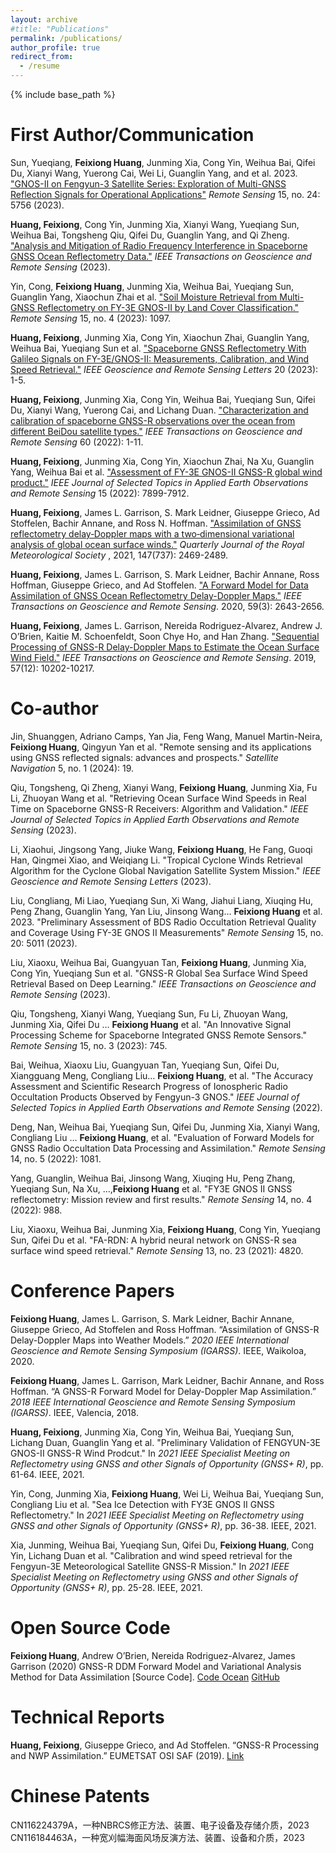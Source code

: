 ```yaml
---
layout: archive
#title: "Publications"
permalink: /publications/
author_profile: true
redirect_from:
  - /resume
---
```


{% include base_path %}

First Author/Communication
======
Sun, Yueqiang, **Feixiong Huang**, Junming Xia, Cong Yin, Weihua Bai, Qifei Du, Xianyi Wang, Yuerong Cai, Wei Li, Guanglin Yang, and et al. 2023. ["GNOS-II on Fengyun-3 Satellite Series: Exploration of Multi-GNSS Reflection Signals for Operational Applications"](https://www.mdpi.com/2072-4292/15/24/5756) *Remote Sensing* 15, no. 24: 5756 (2023).

**Huang, Feixiong**, Cong Yin, Junming Xia, Xianyi Wang, Yueqiang Sun, Weihua Bai, Tongsheng Qiu, Qifei Du, Guanglin Yang, and Qi Zheng. ["Analysis and Mitigation of Radio Frequency Interference in Spaceborne GNSS Ocean Reflectometry Data."](https://ieeexplore.ieee.org/document/10164173) *IEEE Transactions on Geoscience and Remote Sensing* (2023).

Yin, Cong, **Feixiong Huang**, Junming Xia, Weihua Bai, Yueqiang Sun, Guanglin Yang, Xiaochun Zhai et al. ["Soil Moisture Retrieval from Multi-GNSS Reflectometry on FY-3E GNOS-II by Land Cover Classification."](https://www.mdpi.com/2072-4292/15/4/1097) *Remote Sensing* 15, no. 4 (2023): 1097.

**Huang, Feixiong**, Junming Xia, Cong Yin, Xiaochun Zhai, Guanglin Yang, Weihua Bai, Yueqiang Sun et al. ["Spaceborne GNSS Reflectometry With Galileo Signals on FY-3E/GNOS-II: Measurements, Calibration, and Wind Speed Retrieval."](http://ieeexplore.ieee.org/document/10034740) *IEEE Geoscience and Remote Sensing Letters* 20 (2023): 1-5.

**Huang, Feixiong**, Junming Xia, Cong Yin, Weihua Bai, Yueqiang Sun, Qifei Du, Xianyi Wang, Yuerong Cai, and Lichang Duan. ["Characterization and calibration of spaceborne GNSS-R observations over the ocean from different BeiDou satellite types."](https://ieeexplore.ieee.org/document/9963956) *IEEE Transactions on Geoscience and Remote Sensing* 60 (2022): 1-11.

**Huang, Feixiong**, Junming Xia, Cong Yin, Xiaochun Zhai, Na Xu, Guanglin Yang, Weihua Bai et al. ["Assessment of FY-3E GNOS-II GNSS-R global wind product."](https://ieeexplore.ieee.org/document/9882299) *IEEE Journal of Selected Topics in Applied Earth Observations and Remote Sensing* 15 (2022): 7899-7912.

**Huang, Feixiong**, James L. Garrison, S. Mark Leidner, Giuseppe Grieco, Ad Stoffelen, Bachir Annane, and Ross N. Hoffman. ["Assimilation of GNSS reflectometry delay‐Doppler maps with a two‐dimensional variational analysis of global ocean surface winds."](https://rmets.onlinelibrary.wiley.com/doi/abs/10.1002/qj.4034) *Quarterly Journal of the Royal Meteorological Society* , 2021, 147(737): 2469-2489.

**Huang, Feixiong**, James L. Garrison, S. Mark Leidner, Bachir Annane, Ross Hoffman, Giuseppe Grieco, and Ad Stoffelen. ["A Forward Model for Data Assimilation of GNSS Ocean Reflectometry Delay-Doppler Maps."](https://ieeexplore.ieee.org/document/9125968) *IEEE Transactions on Geoscience and Remote Sensing*. 2020, 59(3): 2643-2656.

**Huang, Feixiong**, James L. Garrison, Nereida Rodriguez-Alvarez, Andrew J. O’Brien, Kaitie M. Schoenfeldt, Soon Chye Ho, and Han Zhang. ["Sequential Processing of GNSS-R Delay-Doppler Maps to Estimate the Ocean Surface Wind Field."](https://ieeexplore.ieee.org/abstract/document/8807371) *IEEE Transactions on Geoscience and Remote Sensing*. 2019, 57(12): 10202-10217.

Co-author
======
Jin, Shuanggen, Adriano Camps, Yan Jia, Feng Wang, Manuel Martin-Neira, **Feixiong Huang**, Qingyun Yan et al. "Remote sensing and its applications using GNSS reflected signals: advances and prospects." *Satellite Navigation* 5, no. 1 (2024): 19.

Qiu, Tongsheng, Qi Zheng, Xianyi Wang, **Feixiong Huang**, Junming Xia, Fu Li, Zhuoyan Wang et al. "Retrieving Ocean Surface Wind Speeds in Real Time on Spaceborne GNSS-R Receivers: Algorithm and Validation." *IEEE Journal of Selected Topics in Applied Earth Observations and Remote Sensing* (2023).

Li, Xiaohui, Jingsong Yang, Jiuke Wang, **Feixiong Huang**, He Fang, Guoqi Han, Qingmei Xiao, and Weiqiang Li. "Tropical Cyclone Winds Retrieval Algorithm for the Cyclone Global Navigation Satellite System Mission." *IEEE Geoscience and Remote Sensing Letters* (2023).

Liu, Congliang, Mi Liao, Yueqiang Sun, Xi Wang, Jiahui Liang, Xiuqing Hu, Peng Zhang, Guanglin Yang, Yan Liu, Jinsong Wang… **Feixiong Huang** et al. 2023. "Preliminary Assessment of BDS Radio Occultation Retrieval Quality and Coverage Using FY-3E GNOS II Measurements" *Remote Sensing* 15, no. 20: 5011 (2023). 

Liu, Xiaoxu, Weihua Bai, Guangyuan Tan, **Feixiong Huang**, Junming Xia, Cong Yin, Yueqiang Sun et al. "GNSS-R Global Sea Surface Wind Speed Retrieval Based on Deep Learning." *IEEE Transactions on Geoscience and Remote Sensing* (2023). 

Qiu, Tongsheng, Xianyi Wang, Yueqiang Sun, Fu Li, Zhuoyan Wang, Junming Xia, Qifei Du … **Feixiong Huang** et al. "An Innovative Signal Processing Scheme for Spaceborne Integrated GNSS Remote Sensors." *Remote Sensing* 15, no. 3 (2023): 745.

Bai, Weihua, Xiaoxu Liu, Guangyuan Tan, Yueqiang Sun, Qifei Du, Xiangguang Meng, Congliang Liu… **Feixiong Huang**, et al. "The Accuracy Assessment and Scientific Research Progress of Ionospheric Radio Occultation Products Observed by Fengyun-3 GNOS." *IEEE Journal of Selected Topics in Applied Earth Observations and Remote Sensing* (2022).

Deng, Nan, Weihua Bai, Yueqiang Sun, Qifei Du, Junming Xia, Xianyi Wang, Congliang Liu … **Feixiong Huang**, et al. "Evaluation of Forward Models for GNSS Radio Occultation Data Processing and Assimilation." *Remote Sensing* 14, no. 5 (2022): 1081.

Yang, Guanglin, Weihua Bai, Jinsong Wang, Xiuqing Hu, Peng Zhang, Yueqiang Sun, Na Xu, …,**Feixiong Huang** et al. "FY3E GNOS II GNSS reflectometry: Mission review and first results." *Remote Sensing* 14, no. 4 (2022): 988.

Liu, Xiaoxu, Weihua Bai, Junming Xia, **Feixiong Huang**, Cong Yin, Yueqiang Sun, Qifei Du et al. "FA-RDN: A hybrid neural network on GNSS-R sea surface wind speed retrieval." *Remote Sensing* 13, no. 23 (2021): 4820.

Conference Papers
======
**Feixiong Huang**, James L. Garrison, S. Mark Leidner, Bachir Annane, Giuseppe Grieco, Ad Stoffelen and Ross Hoffman. “Assimilation of GNSS-R Delay-Doppler Maps into Weather Models.” *2020 IEEE International Geoscience and Remote Sensing Symposium (IGARSS)*. IEEE, Waikoloa, 2020. 

**Feixiong Huang**, James L. Garrison, Mark Leidner, Bachir Annane, and Ross Hoffman. “A GNSS-R Forward Model for Delay-Doppler Map Assimilation.” *2018 IEEE International Geoscience and Remote Sensing Symposium (IGARSS)*. IEEE, Valencia, 2018. 

**Huang, Feixiong**, Junming Xia, Cong Yin, Weihua Bai, Yueqiang Sun, Lichang Duan, Guanglin Yang et al. "Preliminary Validation of FENGYUN-3E GNOS-II GNSS-R Wind Prodcut." In *2021 IEEE Specialist Meeting on Reflectometry using GNSS and other Signals of Opportunity (GNSS+ R)*, pp. 61-64. IEEE, 2021.

Yin, Cong, Junming Xia, **Feixiong Huang**, Wei Li, Weihua Bai, Yueqiang Sun, Congliang Liu et al. "Sea Ice Detection with FY3E GNOS II GNSS Reflectometry." In *2021 IEEE Specialist Meeting on Reflectometry using GNSS and other Signals of Opportunity (GNSS+ R)*, pp. 36-38. IEEE, 2021.

Xia, Junming, Weihua Bai, Yueqiang Sun, Qifei Du, **Feixiong Huang**, Cong Yin, Lichang Duan et al. "Calibration and wind speed retrieval for the Fengyun-3E Meteorological Satellite GNSS-R Mission." In *2021 IEEE Specialist Meeting on Reflectometry using GNSS and other Signals of Opportunity (GNSS+ R)*, pp. 25-28. IEEE, 2021.

Open Source Code
======
**Feixiong Huang**, Andrew O’Brien, Nereida Rodriguez-Alvarez, James Garrison (2020) GNSS-R DDM Forward Model and Variational Analysis Method for Data Assimilation [Source Code]. [Code Ocean](https://doi.org/10.24433/CO.5369859.v2) [GitHub](https://github.com/huang712/CForwardModel_VAM)

Technical Reports
======
**Huang, Feixiong**, Giuseppe Grieco, and Ad Stoffelen. “GNSS-R Processing and NWP Assimilation.” EUMETSAT OSI SAF (2019). [Link](https://osi-saf.eumetsat.int/community/stories/gnss-r-processing-and-nwp-assimilation)

Chinese Patents
======
CN116224379A，一种NBRCS修正方法、装置、电子设备及存储介质，2023  
CN116184463A，一种宽刈幅海面风场反演方法、装置、设备和介质，2023  
